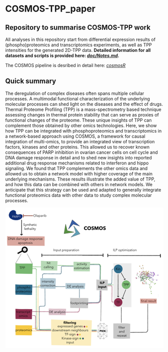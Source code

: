 # COSMOS-TPP_paper

## Repository to summarise COSMOS-TPP work

All analyses in this repository start from differential expression results of (phospho)proteomics and transcriptomics experiments, as well as TPP intensities for the generated 2D-TPP data. **Detailed information for all datasets and scripts is provided here: [*doc/Notes.md*](doc/Notes.md).**

The COSMOS pipeline is desribed in detail here:  [*cosmosR*](https://github.com/saezlab/cosmosR)

## Quick summary

The deregulation of complex diseases often spans multiple cellular processes. A multimodal functional characterization of the underlying molecular processes can shed light on the diseases and the effect of drugs. Thermal Proteome Profiling (TPP) is a mass-spectrometry based technique assessing changes in thermal protein stability that can serve as proxies of  functional changes of the proteome. These unique insights of TPP can complement those obtained by other omics technologies. Here, we show how TPP can be integrated  with phosphoproteomics and transcriptomics in a network-based approach using COSMOS, a framework for causal integration of multi-omics, to provide an integrated view of  transcription factors, kinases and other proteins. This allowed us to recover known consequences of PARP inhibition in ovarian cancer cells on cell cycle and DNA damage response in detail and to shed new insights into reported additional drug response mechanisms related to interferon and hippo signaling. We found that TPP complements the other omics data and allowed us to obtain a network model with higher coverage of the main underlying mechanisms. These results illustrate the added value of TPP, and how this data can be combined with others in network models. We anticipate that this strategy can be used and adapted to generally integrate functional proteomics data with other data to study complex molecular processes.

![](doc/overview.png)

